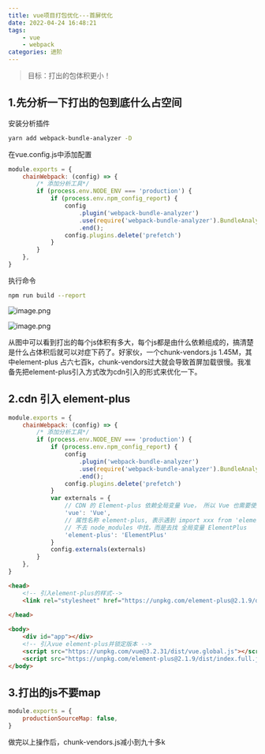 ```yaml
---
title: vue项目打包优化---首屏优化
date: 2022-04-24 16:48:21
tags:
    - vue
    - webpack
categories: 进阶
---
```

> 目标：打出的包体积更小！
## 1.先分析一下打出的包到底什么占空间
安装分析插件
```zsh
yarn add webpack-bundle-analyzer -D
```
在vue.config.js中添加配置
```js
module.exports = {
    chainWebpack: (config) => {
        /* 添加分析工具*/
        if (process.env.NODE_ENV === 'production') {
            if (process.env.npm_config_report) {
                config
                    .plugin('webpack-bundle-analyzer')
                    .use(require('webpack-bundle-analyzer').BundleAnalyzerPlugin)
                    .end();
                config.plugins.delete('prefetch')
            }
        }
    },
}
```
执行命令
```zsh
npm run build --report
```

![image.png](/images/vue-pack-2022-4-24.png)

![image.png](/images/vue-pack2-2022-4-24.png)

从图中可以看到打出的每个js体积有多大，每个js都是由什么依赖组成的，搞清楚是什么占体积后就可以对症下药了。好家伙，一个chunk-vendors.js 1.45M，其中element-plus 占六七百k，chunk-vendors过大就会导致首屏加载很慢。我准备先把element-plus引入方式改为cdn引入的形式来优化一下。
## 2.cdn 引入 element-plus
```js
module.exports = {
    chainWebpack: (config) => {
        /* 添加分析工具*/
        if (process.env.NODE_ENV === 'production') {
            if (process.env.npm_config_report) {
                config
                    .plugin('webpack-bundle-analyzer')
                    .use(require('webpack-bundle-analyzer').BundleAnalyzerPlugin)
                    .end();
                config.plugins.delete('prefetch')
            }
            var externals = {
                // CDN 的 Element-plus 依赖全局变量 Vue， 所以 Vue 也需要使用 CDN 引入
                'vue': 'Vue',
                // 属性名称 element-plus, 表示遇到 import xxx from 'element-plus' 这类引入 'element-plus'的，
                // 不去 node_modules 中找，而是去找 全局变量 ElementPlus
                'element-plus': 'ElementPlus'
            }
            config.externals(externals)
        }
    },
}
```
```html
<head>
    <!-- 引入element-plus的样式-->
    <link rel="stylesheet" href="https://unpkg.com/element-plus@2.1.9/dist/index.css" />
    
</head>

<body>
    <div id="app"></div>
    <!-- 引入vue element-plus并锁定版本 -->
    <script src="https://unpkg.com/vue@3.2.31/dist/vue.global.js"></script>
    <script src="https://unpkg.com/element-plus@2.1.9/dist/index.full.js"></script>
</body>
```
## 3.打出的js不要map
```js
module.exports = {
    productionSourceMap: false,
}
```
做完以上操作后，chunk-vendors.js减小到九十多k

